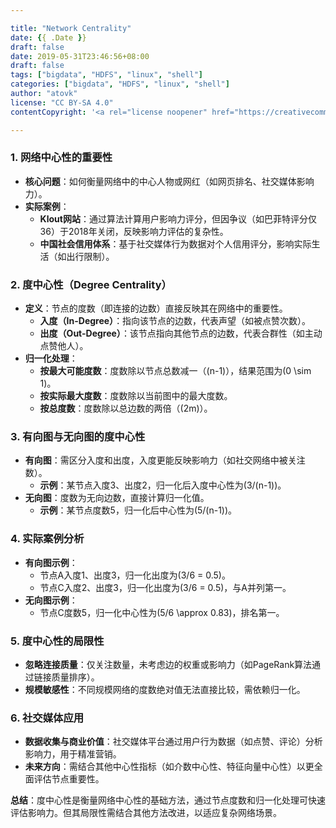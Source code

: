 ```yaml
---

title: "Network Centrality"
date: {{ .Date }}
draft: false
date: 2019-05-31T23:46:56+08:00
draft: false
tags: ["bigdata", "HDFS", "linux", "shell"]
categories: ["bigdata", "HDFS", "linux", "shell"]
author: "atovk"
license: "CC BY-SA 4.0"
contentCopyright: '<a rel="license noopener" href="https://creativecommons.org/licenses/by-sa/4.0" target="_blank">CC BY-SA 4.0</a>'

---
```



### **1. 网络中心性的重要性**
- **核心问题**：如何衡量网络中的中心人物或网红（如网页排名、社交媒体影响力）。
- **实际案例**：
  - **Klout网站**：通过算法计算用户影响力评分，但因争议（如巴菲特评分仅36）于2018年关闭，反映影响力评估的复杂性。
  - **中国社会信用体系**：基于社交媒体行为数据对个人信用评分，影响实际生活（如出行限制）。


### **2. 度中心性（Degree Centrality）**
- **定义**：节点的度数（即连接的边数）直接反映其在网络中的重要性。
  - **入度（In-Degree）**：指向该节点的边数，代表声望（如被点赞次数）。
  - **出度（Out-Degree）**：该节点指向其他节点的边数，代表合群性（如主动点赞他人）。
- **归一化处理**：
  - **按最大可能度数**：度数除以节点总数减一（\(n-1\)），结果范围为\(0 \sim 1\)。
  - **按实际最大度数**：度数除以当前图中的最大度数。
  - **按总度数**：度数除以总边数的两倍（\(2m\)）。


### **3. 有向图与无向图的度中心性**
- **有向图**：需区分入度和出度，入度更能反映影响力（如社交网络中被关注数）。
  - **示例**：某节点入度3、出度2，归一化后入度中心性为\(3/(n-1)\)。
- **无向图**：度数为无向边数，直接计算归一化值。
  - **示例**：某节点度数5，归一化后中心性为\(5/(n-1)\)。


### **4. 实际案例分析**
- **有向图示例**：
  - 节点A入度1、出度3，归一化出度为\(3/6 = 0.5\)。
  - 节点C入度2、出度3，归一化出度为\(3/6 = 0.5\)，与A并列第一。
- **无向图示例**：
  - 节点C度数5，归一化中心性为\(5/6 \approx 0.83\)，排名第一。


### **5. 度中心性的局限性**
- **忽略连接质量**：仅关注数量，未考虑边的权重或影响力（如PageRank算法通过链接质量排序）。
- **规模敏感性**：不同规模网络的度数绝对值无法直接比较，需依赖归一化。


### **6. 社交媒体应用**
- **数据收集与商业价值**：社交媒体平台通过用户行为数据（如点赞、评论）分析影响力，用于精准营销。
- **未来方向**：需结合其他中心性指标（如介数中心性、特征向量中心性）以更全面评估节点重要性。


**总结**：度中心性是衡量网络中心性的基础方法，通过节点度数和归一化处理可快速评估影响力。但其局限性需结合其他方法改进，以适应复杂网络场景。

